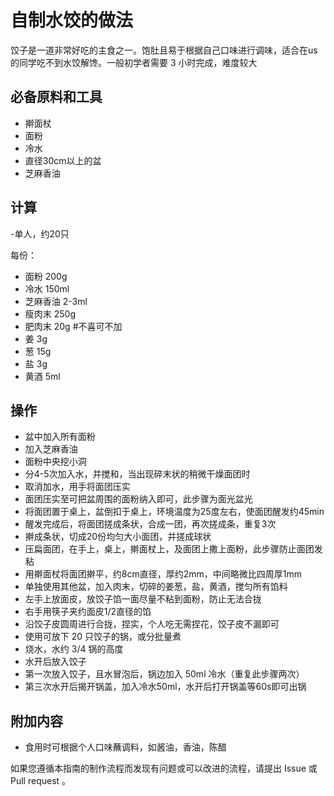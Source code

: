 # 自制水饺的做法

饺子是一道非常好吃的主食之一。饱肚且易于根据自己口味进行调味，适合在us的同学吃不到水饺解馋。一般初学者需要 3 小时完成，难度较大

## 必备原料和工具

- 擀面杖
- 面粉
- 冷水
- 直径30cm以上的盆
- 芝麻香油

## 计算

-单人，约20只

每份：

- 面粉 200g
- 冷水 150ml
- 芝麻香油 2-3ml
- 瘦肉末 250g
- 肥肉末 20g #不喜可不加
- 姜 3g
- 葱 15g
- 盐 3g
- 黄酒 5ml


## 操作

- 盆中加入所有面粉
- 加入芝麻香油
- 面粉中央挖小洞
- 分4-5次加入水，并搅和，当出现碎末状的稍微干燥面团时
- 取消加水，用手将面团压实
- 面团压实至可把盆周围的面粉纳入即可，此步骤为面光盆光
- 将面团置于桌上，盆倒扣于桌上，环境温度为25度左右，使面团醒发约45min
- 醒发完成后，将面团搓成条状，合成一团，再次搓成条，重复3次
- 擀成条状，切成20份均匀大小面团，并搓成球状
- 压扁面团，在手上，桌上，擀面杖上，及面团上撒上面粉，此步骤防止面团发粘
- 用擀面杖将面团擀平，约8cm直径，厚约2mm，中间略微比四周厚1mm
- 单独使用其他盆，加入肉末，切碎的姜葱，盐，黄酒，搅匀所有馅料
- 左手上放面皮，放饺子馅一面尽量不粘到面粉，防止无法合拢
- 右手用筷子夹约面皮1/2直径的馅
- 沿饺子皮圆周进行合拢，捏实，个人吃无需捏花，饺子皮不漏即可
- 使用可放下 20 只饺子的锅，或分批量煮
- 烧水，水约 3/4 锅的高度
- 水开后放入饺子
- 第一次放入饺子，且水冒泡后，锅边加入 50ml 冷水（重复此步骤两次）
- 第三次水开后揭开锅盖，加入冷水50ml，水开后打开锅盖等60s即可出锅

## 附加内容

- 食用时可根据个人口味蘸调料，如酱油，香油，陈醋

如果您遵循本指南的制作流程而发现有问题或可以改进的流程，请提出 Issue 或 Pull request 。
